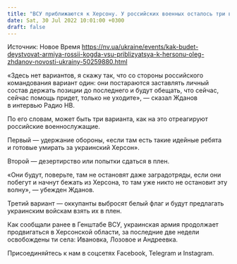 ```yaml
---
title: "ВСУ приближаются к Херсону. У российских военных осталось три варианта — Жданов"
date: Sat, 30 Jul 2022 10:01:00 +0300
draft: false
---
```

Источник: Новое Время https://nv.ua/ukraine/events/kak-budet-deystvovat-armiya-rossii-kogda-vsu-priblizyatsya-k-hersonu-oleg-zhdanov-novosti-ukrainy-50259880.html


«Здесь нет вариантов, я скажу так, что со стороны российского командования вариант один: они постараются заставлять личный состав держать позиции до последнего и будут обещать, что сейчас, сейчас помощь придет, только не уходите», — сказал Жданов в интервью Радио НВ.

По его словам, может быть три варианта, как на это отреагируют российские военнослужащие.

Первый — удержание обороны, «если там есть такие идейные ребята и готовые умирать за украинский Херсон».

Второй — дезертирство или попытки сдаться в плен.

«Они будут, поверьте, там не остановят даже заградотряды, если они побегут и начнут бежать из Херсона, то там уже никто не остановит эту волну», — убежден Жданов.

Третий вариант — оккупанты выбросят белый флаг и будут предлагать украинским войскам взять их в плен.

Как сообщали ранее в Генштабе ВСУ, украинская армия продолжает продвигаться в Херсонской области, за последние две недели освобождены ти села: Ивановка, Лозовое и Андреевка.

Присоединяйтесь к нам в соцсетях Facebook, Telegram и Instagram.
